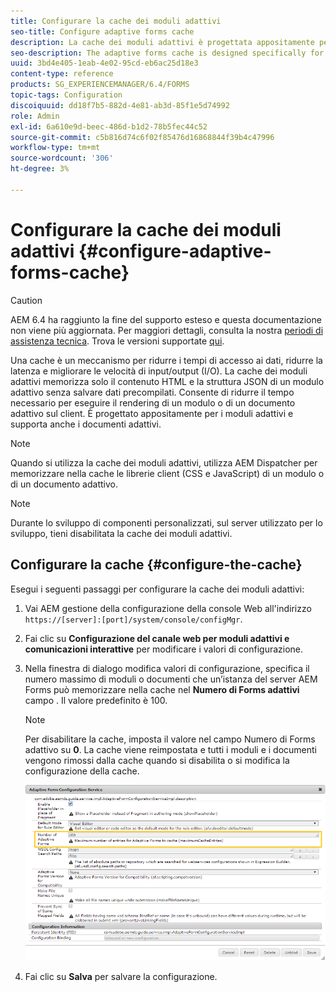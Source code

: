 ```yaml
---
title: Configurare la cache dei moduli adattivi
seo-title: Configure adaptive forms cache
description: La cache dei moduli adattivi è progettata appositamente per i moduli adattivi e i documenti. Memorizza in cache moduli adattivi e documenti adattivi allo scopo di ridurre il tempo necessario per eseguire il rendering di un modulo o di un documento adattivo sul client.
seo-description: The adaptive forms cache is designed specifically for adaptive forms and documents. It caches adaptive forms and adaptive documents with the objective of reducing the time required to render an adaptive form or document on the client.
uuid: 3bd4e405-1eab-4e02-95cd-eb6ac25d18e3
content-type: reference
products: SG_EXPERIENCEMANAGER/6.4/FORMS
topic-tags: Configuration
discoiquuid: dd18f7b5-882d-4e81-ab3d-85f1e5d74992
role: Admin
exl-id: 6a610e9d-beec-486d-b1d2-78b5fec44c52
source-git-commit: c5b816d74c6f02f85476d16868844f39b4c47996
workflow-type: tm+mt
source-wordcount: '306'
ht-degree: 3%

---
```


# Configurare la cache dei moduli adattivi {#configure-adaptive-forms-cache}

>[!CAUTION]
>
>AEM 6.4 ha raggiunto la fine del supporto esteso e questa documentazione non viene più aggiornata. Per maggiori dettagli, consulta la nostra [periodi di assistenza tecnica](https://helpx.adobe.com/it/support/programs/eol-matrix.html). Trova le versioni supportate [qui](https://experienceleague.adobe.com/docs/).

Una cache è un meccanismo per ridurre i tempi di accesso ai dati, ridurre la latenza e migliorare le velocità di input/output (I/O). La cache dei moduli adattivi memorizza solo il contenuto HTML e la struttura JSON di un modulo adattivo senza salvare dati precompilati. Consente di ridurre il tempo necessario per eseguire il rendering di un modulo o di un documento adattivo sul client. È progettato appositamente per i moduli adattivi e supporta anche i documenti adattivi.

>[!NOTE]
>
>Quando si utilizza la cache dei moduli adattivi, utilizza AEM Dispatcher per memorizzare nella cache le librerie client (CSS e JavaScript) di un modulo o di un documento adattivo.

>[!NOTE]
>
>Durante lo sviluppo di componenti personalizzati, sul server utilizzato per lo sviluppo, tieni disabilitata la cache dei moduli adattivi.

## Configurare la cache {#configure-the-cache}

Esegui i seguenti passaggi per configurare la cache dei moduli adattivi:

1. Vai AEM gestione della configurazione della console Web all&#39;indirizzo `https://[server]:[port]/system/console/configMgr`.
1. Fai clic su **Configurazione del canale web per moduli adattivi e comunicazioni interattive** per modificare i valori di configurazione.
1. Nella finestra di dialogo modifica valori di configurazione, specifica il numero massimo di moduli o documenti che un’istanza del server AEM Forms può memorizzare nella cache nel **Numero di Forms adattivi** campo . Il valore predefinito è 100.

   >[!NOTE]
   >
   >Per disabilitare la cache, imposta il valore nel campo Numero di Forms adattivo su **0**. La cache viene reimpostata e tutti i moduli e i documenti vengono rimossi dalla cache quando si disabilita o si modifica la configurazione della cache.

   ![Finestra di dialogo di configurazione per la cache HTML dei moduli adattivi](assets/cache-configuration-edit.png)

1. Fai clic su **Salva** per salvare la configurazione.
